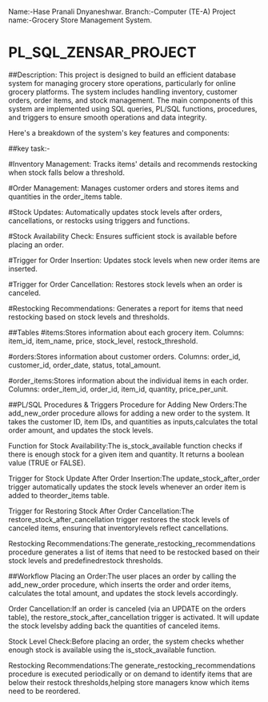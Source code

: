 Name:-Hase Pranali Dnyaneshwar.
Branch:-Computer (TE-A)
Project name:-Grocery Store Management System.
# PL_SQL_ZENSAR_PROJECT
##Description:  This project is designed to build an efficient database system for managing grocery store operations, particularly for online grocery platforms. 
The system includes handling inventory, customer orders, order items, and stock management. The main components of this system are implemented using SQL queries, PL/SQL functions, procedures, and triggers to ensure smooth operations and data integrity. 

Here's a breakdown of the system's key features and components:


##key task:-

#Inventory Management: Tracks items' details and recommends restocking when stock falls below a threshold.

#Order Management: Manages customer orders and stores items and quantities in the order_items table.

#Stock Updates: Automatically updates stock levels after orders, cancellations, or restocks using triggers and functions.

#Stock Availability Check: Ensures sufficient stock is available before placing an order.

#Trigger for Order Insertion: Updates stock levels when new order items are inserted.

#Trigger for Order Cancellation: Restores stock levels when an order is canceled.

#Restocking Recommendations: Generates a report for items that need restocking based on stock levels and thresholds.


##Tables
#items:Stores information about each grocery item.
  Columns: item_id, item_name, price, stock_level, restock_threshold.

#orders:Stores information about customer orders.
Columns: order_id, customer_id, order_date, status, total_amount.

#order_items:Stores information about the individual items in each order.
Columns: order_item_id, order_id, item_id, quantity, price_per_unit.

##PL/SQL Procedures & Triggers
Procedure for Adding New Orders:The add_new_order procedure allows for adding a new order to the system. It takes the customer ID, item IDs, and quantities as inputs,calculates the total order amount, and updates the stock levels.

Function for Stock Availability:The is_stock_available function checks if there is enough stock for a given item and quantity. It returns a boolean value (TRUE or FALSE).

Trigger for Stock Update After Order Insertion:The update_stock_after_order trigger automatically updates the stock levels whenever an order item is added to theorder_items table.

Trigger for Restoring Stock After Order Cancellation:The restore_stock_after_cancellation trigger restores the stock levels of canceled items, ensuring that inventorylevels reflect cancellations.

Restocking Recommendations:The generate_restocking_recommendations procedure generates a list of items that need to be restocked based on their stock levels and predefinedrestock thresholds.

##Workflow
Placing an Order:The user places an order by calling the add_new_order procedure, which inserts the order and order items, calculates the total amount, and updates the stock levels accordingly.

Order Cancellation:If an order is canceled (via an UPDATE on the orders table), the restore_stock_after_cancellation trigger is activated. It will update the stock levelsby adding back the quantities of canceled items.

Stock Level Check:Before placing an order, the system checks whether enough stock is available using the is_stock_available function.

Restocking Recommendations:The generate_restocking_recommendations procedure is executed periodically or on demand to identify items that are below their restock thresholds,helping store managers know which items need to be reordered.


